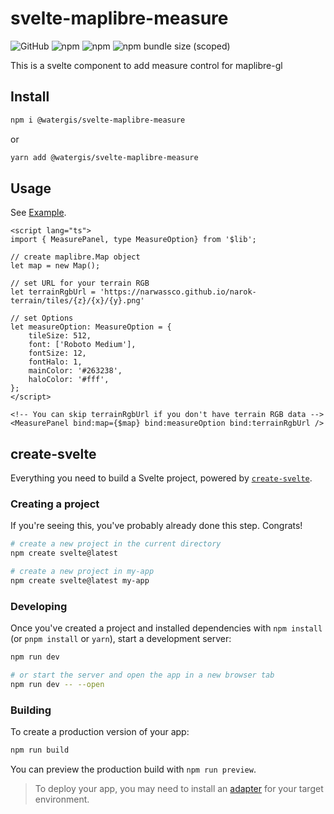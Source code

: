 # svelte-maplibre-measure

![GitHub](https://img.shields.io/github/license/watergis/svelte-maplibre-components)
![npm](https://img.shields.io/npm/v/@watergis/svelte-maplibre-measure)
![npm](https://img.shields.io/npm/dt/@watergis/svelte-maplibre-measure)
![npm bundle size (scoped)](https://img.shields.io/bundlephobia/minzip/@watergis/svelte-maplibre-measure)

This is a svelte component to add measure control for maplibre-gl

## Install

```zsh
npm i @watergis/svelte-maplibre-measure
```

or

```zsh
yarn add @watergis/svelte-maplibre-measure
```

## Usage

See [Example](./src/example).

```svelte
<script lang="ts">
import { MeasurePanel, type MeasureOption} from '$lib';

// create maplibre.Map object
let map = new Map();

// set URL for your terrain RGB
let terrainRgbUrl = 'https://narwassco.github.io/narok-terrain/tiles/{z}/{x}/{y}.png'

// set Options
let measureOption: MeasureOption = {
    tileSize: 512,
    font: ['Roboto Medium'],
    fontSize: 12,
    fontHalo: 1,
    mainColor: '#263238',
    haloColor: '#fff',
};
</script>

<!-- You can skip terrainRgbUrl if you don't have terrain RGB data -->
<MeasurePanel bind:map={$map} bind:measureOption bind:terrainRgbUrl />
```

## create-svelte

Everything you need to build a Svelte project, powered by [`create-svelte`](https://github.com/sveltejs/kit/tree/master/packages/create-svelte).

### Creating a project

If you're seeing this, you've probably already done this step. Congrats!

```bash
# create a new project in the current directory
npm create svelte@latest

# create a new project in my-app
npm create svelte@latest my-app
```

### Developing

Once you've created a project and installed dependencies with `npm install` (or `pnpm install` or `yarn`), start a development server:

```bash
npm run dev

# or start the server and open the app in a new browser tab
npm run dev -- --open
```

### Building

To create a production version of your app:

```bash
npm run build
```

You can preview the production build with `npm run preview`.

> To deploy your app, you may need to install an [adapter](https://kit.svelte.dev/docs/adapters) for your target environment.
